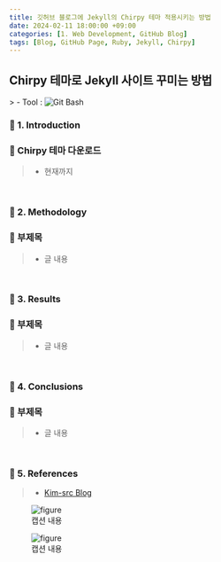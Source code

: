 ```yaml
---
title: 깃허브 블로그에 Jekyll의 Chirpy 테마 적용시키는 방법
date: 2024-02-11 18:00:00 +09:00
categories: [1. Web Development, GitHub Blog]
tags: [Blog, GitHub Page, Ruby, Jekyll, Chirpy]
---
```


<!-- 2024-03-23 글 작성 시작; 2099-01-01 페이지 호출 완료 -->
<h2>Chirpy 테마로 Jekyll 사이트 꾸미는 방법</h2>
> - Tool :  
<img alt="Git Bash" src="https://img.shields.io/badge/Git%20Bash-FFE000?style=flat&logo=git&logoColor=white" />

<br>

### 🔔 1. Introduction
### 📌 Chirpy 테마 다운로드
> - 현재까지

<br>

### 🔔 2. Methodology
### 📌 부제목
> - 글 내용

<br>

### 🔔 3. Results
### 📌 부제목
> - 글 내용

<br>

### 🔔 4. Conclusions
### 📌 부제목
> - 글 내용

<br>

### 🎁 5. References
> - <a href="https://kim-src.github.io/">Kim-src Blog</a>

<div class="image-container">
    <figure>
        <img src="https://github.com/Kim-src/Images/assets/150884526/9ba1ebbb-a79c-4e4c-a5f6-2149bb301cd8" class="img" alt="figure">
        <figcaption>캡션 내용</figcaption>
    </figure>
    <figure>
        <img src="https://github.com/Kim-src/Images/assets/150884526/9ba1ebbb-a79c-4e4c-a5f6-2149bb301cd8" class="img" alt="figure">
        <figcaption>캡션 내용</figcaption>
    </figure>
</div>

<br>
<br>
<br>

